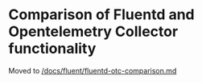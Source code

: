 # Comparison of Fluentd and Opentelemetry Collector functionality

Moved to [/docs/fluent/fluentd-otc-comparison.md](/docs/fluent/fluentd-otc-comparison.md)
